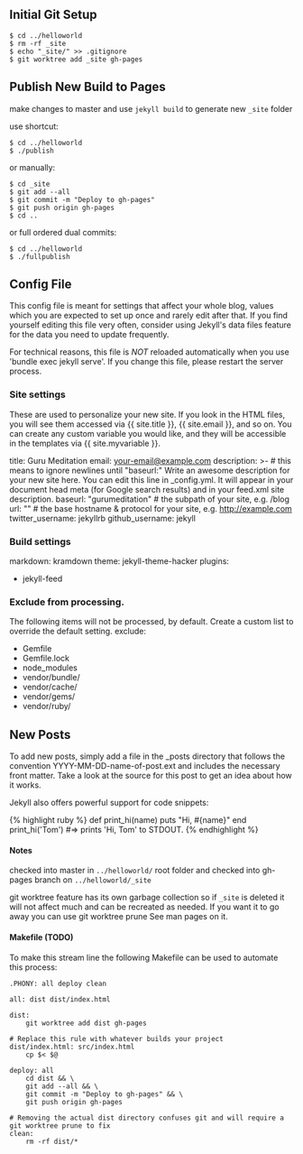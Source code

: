 ## Initial Git Setup

```
$ cd ../helloworld
$ rm -rf _site
$ echo "_site/" >> .gitignore
$ git worktree add _site gh-pages
```

## Publish New Build to Pages

make changes to master and use `jekyll build` to generate new `_site` folder

use shortcut:

```
$ cd ../helloworld
$ ./publish
```

or manually:

```
$ cd _site
$ git add --all
$ git commit -m "Deploy to gh-pages"
$ git push origin gh-pages
$ cd ..
```

or full ordered dual commits:

```
$ cd ../helloworld
$ ./fullpublish
```

## Config File

This config file is meant for settings that affect your whole blog, values which you are expected to set up once and rarely edit after that. If you find yourself editing this file very often, consider using Jekyll's data files feature for the data you need to update frequently.

For technical reasons, this file is _NOT_ reloaded automatically when you use 'bundle exec jekyll serve'. If you change this file, please restart the server process.

### Site settings

These are used to personalize your new site. If you look in the HTML files, you will see them accessed via {{ site.title }}, {{ site.email }}, and so on. You can create any custom variable you would like, and they will be accessible in the templates via {{ site.myvariable }}.

title: Guru Meditation
email: your-email@example.com
description: >- # this means to ignore newlines until "baseurl:"
Write an awesome description for your new site here. You can edit this
line in \_config.yml. It will appear in your document head meta (for
Google search results) and in your feed.xml site description.
baseurl: "gurumeditation" # the subpath of your site, e.g. /blog
url: "" # the base hostname & protocol for your site, e.g. http://example.com
twitter_username: jekyllrb
github_username: jekyll

### Build settings

markdown: kramdown
theme: jekyll-theme-hacker
plugins:

- jekyll-feed

### Exclude from processing.

The following items will not be processed, by default. Create a custom list to override the default setting. exclude:

- Gemfile
- Gemfile.lock
- node_modules
- vendor/bundle/
- vendor/cache/
- vendor/gems/
- vendor/ruby/

## New Posts

To add new posts, simply add a file in the \_posts directory that follows the convention YYYY-MM-DD-name-of-post.ext and includes the necessary front matter. Take a look at the source for this post to get an idea about how it works.

Jekyll also offers powerful support for code snippets:

{% highlight ruby %}
def print_hi(name)
puts "Hi, #{name}"
end
print_hi('Tom')
#=> prints 'Hi, Tom' to STDOUT.
{% endhighlight %}

#### Notes

checked into master in `../helloworld/` root folder and checked into gh-pages branch on `../helloworld/_site`

git worktree feature has its own garbage collection so if `_site` is deleted it will not affect much and can be recreated as needed. If you want it to go away you can use git worktree prune See man pages on it.

#### Makefile (TODO)

To make this stream line the following Makefile can be used to automate this process:

```
.PHONY: all deploy clean

all: dist dist/index.html

dist:
	git worktree add dist gh-pages

# Replace this rule with whatever builds your project
dist/index.html: src/index.html
	cp $< $@

deploy: all
	cd dist && \
	git add --all && \
	git commit -m "Deploy to gh-pages" && \
	git push origin gh-pages

# Removing the actual dist directory confuses git and will require a git worktree prune to fix
clean:
	rm -rf dist/*
```
